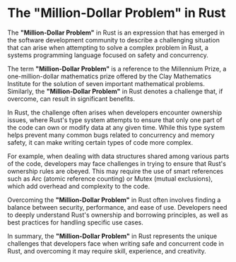 # The "Million-Dollar Problem" in Rust

The **"Million-Dollar Problem"** in Rust is an expression that has emerged in the software development community to describe a challenging situation that can arise when attempting to solve a complex problem in Rust, a systems programming language focused on safety and concurrency.

The term **"Million-Dollar Problem"** is a reference to the Millennium Prize, a one-million-dollar mathematics prize offered by the Clay Mathematics Institute for the solution of seven important mathematical problems. Similarly, the **"Million-Dollar Problem"** in Rust denotes a challenge that, if overcome, can result in significant benefits.

In Rust, the challenge often arises when developers encounter ownership issues, where Rust's type system attempts to ensure that only one part of the code can own or modify data at any given time. While this type system helps prevent many common bugs related to concurrency and memory safety, it can make writing certain types of code more complex.

For example, when dealing with data structures shared among various parts of the code, developers may face challenges in trying to ensure that Rust's ownership rules are obeyed. This may require the use of smart references such as Arc (atomic reference counting) or Mutex (mutual exclusions), which add overhead and complexity to the code.

Overcoming the **"Million-Dollar Problem"** in Rust often involves finding a balance between security, performance, and ease of use. Developers need to deeply understand Rust's ownership and borrowing principles, as well as best practices for handling specific use cases.

In summary, the **"Million-Dollar Problem"** in Rust represents the unique challenges that developers face when writing safe and concurrent code in Rust, and overcoming it may require skill, experience, and creativity.
